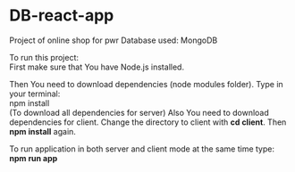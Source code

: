 # DB-react-app
Project of online shop for pwr
Database used: MongoDB


To run this project:</br>
First make sure that You have Node.js installed.

Then You need to download dependencies (node modules folder). Type in your terminal:</br>
npm install </br> (To download all dependencies for server)
Also You need to download dependencies for client. Change the directory to client with <strong>cd client</strong>.
Then <strong>npm install</strong> again.

To run application in both server and client mode at the same time type: <strong> npm run app</strong>

